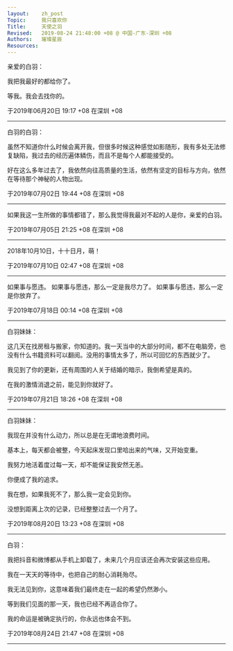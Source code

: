 ```yaml
---
layout:    zh_post
Topic:     我只喜欢你
Title:     天使之羽
Revised:   2019-08-24 21:48:00 +08 @ 中国-广东-深圳 +08
Authors:   璀璨星辰
Resources:
---
```


亲爱的白羽：

我把我最好的都给你了。

等我。我会去找你的。

于2019年06月20日 19:17 +08 在深圳 +08

--------------------------------------------------------------------------------

白羽的白羽：

虽然不知道你什么时候会离开我，但很多时候这种感觉如影随形，我有多处无法修复缺陷，我过去的经历遍体鳞伤，而且不是每个人都能接受的。

好在这么多年过去了，我依然向往高质量的生活，依然有坚定的目标与方向，依然在等待那个神秘的人物出现。

于2019年07月02日 19:44 +08 在深圳 +08

--------------------------------------------------------------------------------

如果我这一生所做的事情都错了，那么我觉得我最对不起的人是你，亲爱的白羽。

于2019年07月05日 21:25 +08 在深圳 +08

--------------------------------------------------------------------------------

2018年10月10日，十十日月，萌！

于2019年07月10日 02:47 +08 在深圳 +08

--------------------------------------------------------------------------------

如果事与愿违。
如果事与愿违，那么一定是我尽力了。
如果事与愿违，那么一定是你放弃了。

于2019年07月18日 00:14 +08 在深圳 +08

--------------------------------------------------------------------------------

白羽妹妹：

这几天在找房租与搬家，你知道的。我一天当中的大部分时间，都不在电脑旁，也没有什么书籍资料可以翻阅。没用的事情太多了，所以可回忆的东西就少了。

我见到了你的更新，还有周围的人关于结婚的暗示，我倒希望是真的。

在我的激情消退之前，能见到你就好了。

于2019年07月21日 18:26 +08 在深圳 +08

--------------------------------------------------------------------------------

白羽妹妹：

我现在并没有什么动力，所以总是在无谓地浪费时间。

基本上，每天都会被整，今天起床发现口里哈出来的气味，又开始变重。

我努力地活着度过每一天，却不能保证我安然无恙。

你便成了我的追求。

我在想，如果我死不了，那么我一定会见到你。

没想到距离上次的记录，已经整整过去一个月了。

于2019年08月20日 13:23 +08 在深圳 +08

--------------------------------------------------------------------------------

白羽：

我把抖音和微博都从手机上卸载了，未来几个月应该还会再次安装这些应用。

我在一天天的等待中，也把自己的耐心消耗殆尽。

我无法见到你，这意味着我们最终走在一起的希望仍然渺小。

等到我们见面的那一天，我也已经不再适合你了。

我的命运是被确定执行的，你永远也体会不到。

于2019年08月24日 21:47 +08 在深圳 +08

--------------------------------------------------------------------------------
